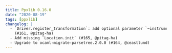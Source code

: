 ```yaml
---
title: Ppxlib 0.16.0
date: "2020-08-19"
tags: [ppxlib]
changelog: |
  - `Driver.register_transformation`: add optional parameter `~instrument`
    (#161, @pitag-ha)
  - Add missing `Location.init` (#165, @pitag-ha)
  - Upgrade to ocaml-migrate-parsetree.2.0.0 (#164, @ceastlund)
---
```


